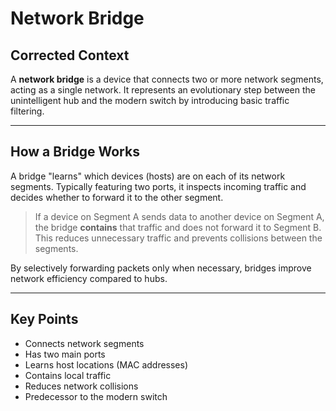 
# Network Bridge

## Corrected Context

A **network bridge** is a device that connects two or more network segments, acting as a single network. It represents an evolutionary step between the unintelligent hub and the modern switch by introducing basic traffic filtering.

---

## How a Bridge Works

A bridge "learns" which devices (hosts) are on each of its network segments. Typically featuring two ports, it inspects incoming traffic and decides whether to forward it to the other segment.

> If a device on Segment A sends data to another device on Segment A, the bridge **contains** that traffic and does not forward it to Segment B. This reduces unnecessary traffic and prevents collisions between the segments.

By selectively forwarding packets only when necessary, bridges improve network efficiency compared to hubs.

---

## Key Points

*   Connects network segments
*   Has two main ports
*   Learns host locations (MAC addresses)
*   Contains local traffic
*   Reduces network collisions
*   Predecessor to the modern switch

